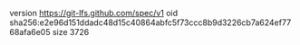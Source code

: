 version https://git-lfs.github.com/spec/v1
oid sha256:e2e96d151ddadc48d15c40864abfc5f73ccc8b9d3226cb7a624ef7768afa6e05
size 3726

